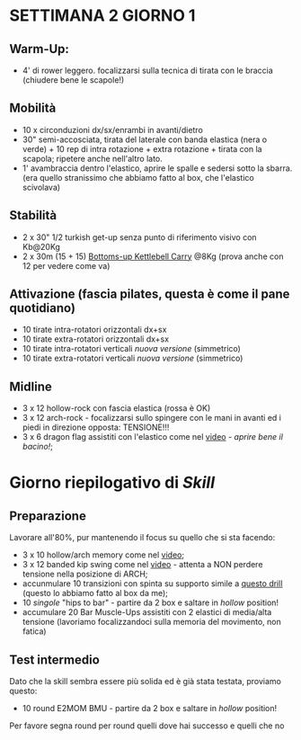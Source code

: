 # SETTIMANA 2 GIORNO 1

## Warm-Up:

 * 4' di rower leggero. focalizzarsi sulla tecnica di tirata con le braccia (chiudere bene le scapole!)

## Mobilità

 * 10 x circonduzioni dx/sx/enrambi in avanti/dietro 
 * 30" semi-accosciata, tirata del laterale con banda elastica (nera o verde) + 10 rep di intra rotazione + extra rotazione + tirata con la scapola; ripetere anche nell'altro lato.
 * 1' avambraccia dentro l'elastico, aprire le spalle e sedersi sotto la sbarra. (era quello stranissimo che abbiamo fatto al box, che l'elastico scivolava)


## Stabilità

 * 2 x 30" 1/2 turkish get-up senza punto di riferimento visivo con Kb@20Kg
 * 2 x 30m (15 + 15) [Bottoms-up Kettlebell Carry](https://www.youtube.com/watch?v=UpBzi0HIdAI) @8Kg (prova anche con 12 per vedere come va)

## Attivazione (fascia pilates, questa è come il pane quotidiano)

 * 10 tirate intra-rotatori orizzontali dx+sx
 * 10 tirate extra-rotatori orizzontali dx+sx
 * 10 tirate intra-rotatori verticali _nuova versione_ (simmetrico)
 * 10 tirate extra-rotatori verticali _nuova versione_ (simmetrico)

## Midline

 * 3 x 12 hollow-rock con fascia elastica (rossa è OK)
 * 3 x 12 arch-rock - focalizzarsi sullo spingere con le mani in avanti ed i piedi in direzione opposta: TENSIONE!!!
 * 3 x 6 dragon flag assistiti con l'elastico come nel [video](https://www.instagram.com/p/CBMK3KngaVP/) - _aprire bene il bacino!_;

# Giorno riepilogativo di _Skill_

## Preparazione

Lavorare all'80%, pur mantenendo il focus su quello che si sta facendo:

 * 3 x 10 hollow/arch memory come nel [video](https://www.instagram.com/p/CA4LyzhgBgX/);
 * 3 x 12 banded kip swing come nel [video](https://www.instagram.com/p/BjnI_7NjGF0/) - attenta a NON perdere tensione nella posizione di ARCH; 
 * accunmulare 10 transizioni con spinta su supporto simile a [questo drill](https://www.instagram.com/p/BmHGfTXFQya/) (questo lo abbiamo fatto al box da me);
 * 10 _singole_ "hips to bar" - partire da 2 box e saltare in _hollow_ position!
 * accumulare 20 Bar Muscle-Ups assistiti con 2 elastici di media/alta tensione (lavoriamo focalizzandoci sulla memoria del movimento, non fatica)

## Test intermedio

Dato che la skill sembra essere più solida ed è già stata testata, proviamo questo:

 * 10 round E2MOM BMU - partire da 2 box e saltare in _hollow_ position!

Per favore segna round per round quelli dove hai successo e quelli che no
